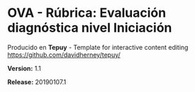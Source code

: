 # OVA - Rúbrica: Evaluación diagnóstica nivel Iniciación

Producido en **Tepuy** - Template for interactive content editing
https://github.com/davidherney/tepuy/

**Version:** 1.1

**Release:** 20190107.1
